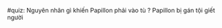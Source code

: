 

#quiz: Nguyên nhân gì khiến Papillon phải vào tù
?
Papillon bị gán tội giết người
<!--SR:!2022-06-03,3,250-->

